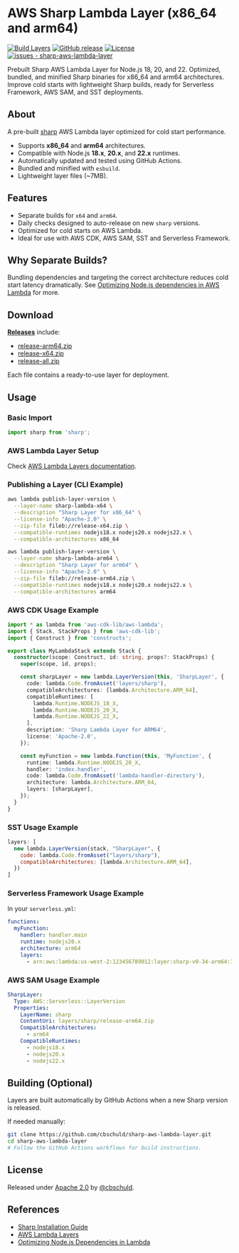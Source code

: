 # AWS Sharp Lambda Layer (x86\_64 and arm64)

[![Build Layers](https://github.com/cbschuld/sharp-aws-lambda-layer/workflows/Build%20Layers/badge.svg)](https://github.com/cbschuld/sharp-aws-lambda-layer/actions?query=workflow:"Build+Layers")
[![GitHub release](https://img.shields.io/github/release/cbschuld/sharp-aws-lambda-layer?include_prereleases=&sort=semver&color=blue)](https://github.com/cbschuld/sharp-aws-lambda-layer/releases/)
[![License](https://img.shields.io/badge/License-Apache_2.0-blue)](#license)
[![issues - sharp-aws-lambda-layer](https://img.shields.io/github/issues/cbschuld/sharp-aws-lambda-layer)](https://github.com/cbschuld/sharp-aws-lambda-layer/issues)

Prebuilt Sharp AWS Lambda Layer for Node.js 18, 20, and 22. Optimized, bundled, and minified Sharp binaries for x86_64 and arm64 architectures. Improve cold starts with lightweight Sharp builds, ready for Serverless Framework, AWS SAM, and SST deployments.

## About

A pre-built [sharp](https://www.npmjs.com/package/sharp) AWS Lambda layer optimized for cold start performance.

- Supports **x86\_64** and **arm64** architectures.
- Compatible with Node.js **18.x**, **20.x**, and **22.x** runtimes.
- Automatically updated and tested using GitHub Actions.
- Bundled and minified with `esbuild`.
- Lightweight layer files (\~7MB).

## Features

- Separate builds for `x64` and `arm64`.
- Daily checks designed to auto-release on new `sharp` versions.
- Optimized for cold starts on AWS Lambda.
- Ideal for use with AWS CDK, AWS SAM, SST and Serverless Framework.

## Why Separate Builds?

Bundling dependencies and targeting the correct architecture reduces cold start latency dramatically. See [Optimizing Node.js dependencies in AWS Lambda](https://aws.amazon.com/blogs/compute/optimizing-node-js-dependencies-in-aws-lambda/) for more.

## Download

[**Releases**](https://github.com/cbschuld/sharp-aws-lambda-layer/releases) include:

- [release-arm64.zip](https://github.com/cbschuld/sharp-aws-lambda-layer/releases/latest/download/release-arm64.zip)
- [release-x64.zip](https://github.com/cbschuld/sharp-aws-lambda-layer/releases/latest/download/release-x64.zip)
- [release-all.zip](https://github.com/cbschuld/sharp-aws-lambda-layer/releases/latest/download/release-all.zip)

Each file contains a ready-to-use layer for deployment.

## Usage

### Basic Import

```javascript
import sharp from 'sharp';
```

### AWS Lambda Layer Setup

Check [AWS Lambda Layers documentation](https://docs.aws.amazon.com/lambda/latest/dg/configuration-layers.html).

### Publishing a Layer (CLI Example)

```sh
aws lambda publish-layer-version \
  --layer-name sharp-lambda-x64 \
  --description "Sharp Layer for x86_64" \
  --license-info "Apache-2.0" \
  --zip-file fileb://release-x64.zip \
  --compatible-runtimes nodejs18.x nodejs20.x nodejs22.x \
  --compatible-architectures x86_64

aws lambda publish-layer-version \
  --layer-name sharp-lambda-arm64 \
  --description "Sharp Layer for arm64" \
  --license-info "Apache-2.0" \
  --zip-file fileb://release-arm64.zip \
  --compatible-runtimes nodejs18.x nodejs20.x nodejs22.x \
  --compatible-architectures arm64
```

### AWS CDK Usage Example

```typescript
import * as lambda from 'aws-cdk-lib/aws-lambda';
import { Stack, StackProps } from 'aws-cdk-lib';
import { Construct } from 'constructs';

export class MyLambdaStack extends Stack {
  constructor(scope: Construct, id: string, props?: StackProps) {
    super(scope, id, props);

    const sharpLayer = new lambda.LayerVersion(this, 'SharpLayer', {
      code: lambda.Code.fromAsset('layers/sharp'),
      compatibleArchitectures: [lambda.Architecture.ARM_64],
      compatibleRuntimes: [
        lambda.Runtime.NODEJS_18_X,
        lambda.Runtime.NODEJS_20_X,
        lambda.Runtime.NODEJS_22_X,
      ],
      description: 'Sharp Lambda Layer for ARM64',
      license: 'Apache-2.0',
    });

    const myFunction = new lambda.Function(this, 'MyFunction', {
      runtime: lambda.Runtime.NODEJS_20_X,
      handler: 'index.handler',
      code: lambda.Code.fromAsset('lambda-handler-directory'),
      architecture: lambda.Architecture.ARM_64,
      layers: [sharpLayer],
    });
  }
}
```

### SST Usage Example

```javascript
layers: [
  new lambda.LayerVersion(stack, "SharpLayer", {
    code: lambda.Code.fromAsset("layers/sharp"),
    compatibleArchitectures: [lambda.Architecture.ARM_64],
  })
]
```

### Serverless Framework Usage Example

In your `serverless.yml`:

```yaml
functions:
  myFunction:
    handler: handler.main
    runtime: nodejs20.x
    architecture: arm64
    layers:
      - arn:aws:lambda:us-west-2:123456789012:layer:sharp-v0-34-arm64:1
```

### AWS SAM Usage Example

```yaml
SharpLayer:
  Type: AWS::Serverless::LayerVersion
  Properties:
    LayerName: sharp
    ContentUri: layers/sharp/release-arm64.zip
    CompatibleArchitectures:
      - arm64
    CompatibleRuntimes:
      - nodejs18.x
      - nodejs20.x
      - nodejs22.x
```

## Building (Optional)

Layers are built automatically by GitHub Actions when a new Sharp version is released.

If needed manually:

```sh
git clone https://github.com/cbschuld/sharp-aws-lambda-layer.git
cd sharp-aws-lambda-layer
# Follow the GitHub Actions workflows for build instructions.
```

## License

Released under [Apache 2.0](/LICENSE) by [@cbschuld](https://github.com/cbschuld).

## References

- [Sharp Installation Guide](https://sharp.pixelplumbing.com/install#aws-lambda)
- [AWS Lambda Layers](https://docs.aws.amazon.com/lambda/latest/dg/configuration-layers.html)
- [Optimizing Node.js Dependencies in Lambda](https://aws.amazon.com/blogs/compute/optimizing-node-js-dependencies-in-aws-lambda/)
